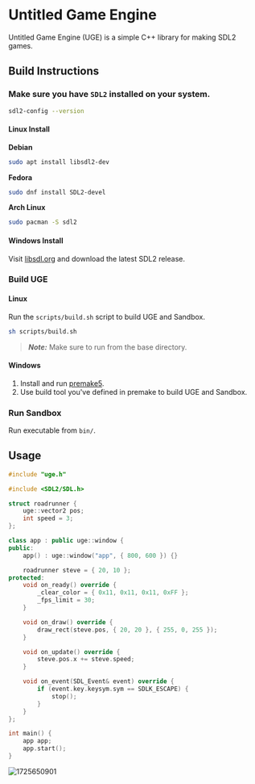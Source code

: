 # Untitled Game Engine

Untitled Game Engine (UGE) is a simple C++ library for making SDL2 games.

## Build Instructions

### Make sure you have `SDL2` installed on your system.

```bash
sdl2-config --version
```

#### Linux Install

**Debian**
```bash
sudo apt install libsdl2-dev
```

**Fedora**
```bash
sudo dnf install SDL2-devel
```

**Arch Linux**
```bash
sudo pacman -S sdl2
```

#### Windows Install

Visit [libsdl.org](https://libsdl.org/) and download the latest SDL2 release.

### Build UGE

#### Linux

Run the `scripts/build.sh` script to build UGE and Sandbox.

```bash
sh scripts/build.sh
```

> ***Note:*** Make sure to run from the base directory.

#### Windows

1. Install and run [premake5](https://github.com/premake/premake-core/releases).
2. Use build tool you've defined in premake to build UGE and Sandbox.

### Run Sandbox

Run executable from `bin/`.

## Usage

```cpp
#include "uge.h"

#include <SDL2/SDL.h>

struct roadrunner {
    uge::vector2 pos;
    int speed = 3;
};

class app : public uge::window {
public:
    app() : uge::window("app", { 800, 600 }) {}

    roadrunner steve = { 20, 10 };
protected:
    void on_ready() override {
        _clear_color = { 0x11, 0x11, 0x11, 0xFF };
        _fps_limit = 30;
    }

    void on_draw() override {
        draw_rect(steve.pos, { 20, 20 }, { 255, 0, 255 });
    }

    void on_update() override {
        steve.pos.x += steve.speed;
    }

    void on_event(SDL_Event& event) override {
        if (event.key.keysym.sym == SDLK_ESCAPE) {
            stop();
        }
    }
};

int main() {
    app app;
    app.start();
}
```

![1725650901](https://github.com/user-attachments/assets/161e8f18-65f6-422b-94a5-0ddaae797cf0)
